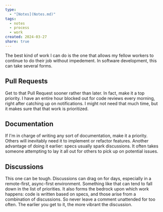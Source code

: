```yaml
---
type:
  - "[Notes](Notes.md)"
tags:
  - notes
  - process
  - work
created: 2024-03-27
share: true
---
```


The best kind of work I can do is the one that allows my fellow workers to continue to do their job without impedement.  In software development, this can take several forms.

## Pull Requests

Get to that Pull Request sooner rather than later. In fact, make it a top priority. I have an entire hour blocked out for code reviews every morning, right after catching up on notifications. I might not need that much time, but it makes sure that that work is prioritized.

## Documentation

If I'm in charge of writing any sort of documentation, make it a priority. Others will inevitably need it to implement or refactor features. Another advantage of doing it earlier: specs usually spark discussions. It often takes someone attempting to lay it all out for others to pick up on potential issues.

## Discussions

This one can be tough. Discussions can drag on for days, especially in a remote-first, async-first environment. Something like that can tend to fall down in the list of priorities. It also forms the bedrock upon which work happens: code is written based on specs, and those arise from a combination of discussions. So never leave a comment unattended for too often. The earlier you get to it, the more vibrant the discussion.